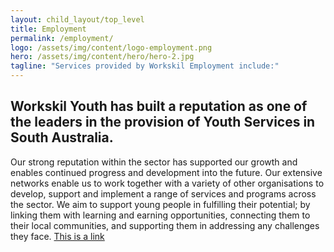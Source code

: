 ```yaml
---
layout: child_layout/top_level
title: Employment
permalink: /employment/
logo: /assets/img/content/logo-employment.png
hero: /assets/img/content/hero/hero-2.jpg
tagline: "Services provided by Workskil Employment include:"
---
```


<h2>Workskil Youth has built a reputation as one of the leaders in the provision of Youth Services in South Australia.</h2>

Our strong reputation within the sector has supported our growth and enables continued progress and development into the future. Our extensive networks enable us to work together with a variety of other organisations to develop, support and implement a range of services and programs across the sector. We aim to support young people in fulfilling their potential; by linking them with learning and earning opportunities, connecting them to their local communities, and supporting them in addressing any challenges they face. [This is a link](/)